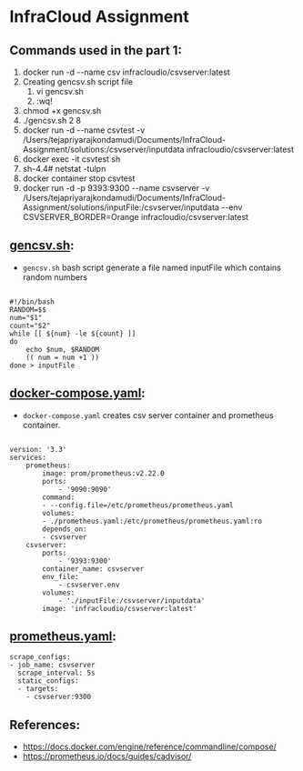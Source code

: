 #                                              InfraCloud Assignment

## Commands used in the part 1:

<ol>
  <li>docker run -d --name csv infracloudio/csvserver:latest</li>
  <li>Creating gencsv.sh script file 
    <ol>
      <li>vi gencsv.sh</li>
      <li>:wq!</li>
    </ol>
  </li>
  <li>chmod +x gencsv.sh </li>
  <li>./gencsv.sh 2 8 </li>
  <li>docker run -d  --name csvtest -v /Users/tejapriyarajkondamudi/Documents/InfraCloud-Assignment/solutions:/csvserver/inputdata  infracloudio/csvserver:latest </li>
  <li>docker exec -it csvtest sh</li>
  <li>sh-4.4# netstat -tulpn</li>
  <li>docker container stop csvtest</li>
  <li>docker run -d -p 9393:9300 --name csvserver -v /Users/tejapriyarajkondamudi/Documents/InfraCloud-Assignment/solutions/inputFile:/csvserver/inputdata --env CSVSERVER_BORDER=Orange infracloudio/csvserver:latest </li>
</ol>

## [gencsv.sh](https://github.com/tejapriyaraj95/InfraCloud-Assignment/blob/main/solutions/gencsv.sh):

- `gencsv.sh` bash script generate a file named inputFile which contains random numbers

```

#!/bin/bash
RANDOM=$$
num="$1"
count="$2"
while [[ ${num} -le ${count} ]]
do
    echo $num, $RANDOM
    (( num = num +1 ))
done > inputFile

```


## [docker-compose.yaml](https://github.com/tejapriyaraj95/InfraCloud-Assignment/blob/main/solutions/docker-compose.yaml):

- `docker-compose.yaml` creates csv server container and prometheus container.

```

version: '3.3'
services:
    prometheus:
        image: prom/prometheus:v2.22.0
        ports:
            - '9090:9090'
        command:
        - --config.file=/etc/prometheus/prometheus.yaml
        volumes:
        - ./prometheus.yaml:/etc/prometheus/prometheus.yaml:ro
        depends_on:
        - csvserver
    csvserver:
        ports:
            - '9393:9300'
        container_name: csvserver
        env_file:
            - csvserver.env
        volumes:
            - './inputFile:/csvserver/inputdata'
        image: 'infracloudio/csvserver:latest'

```

## [prometheus.yaml](https://github.com/tejapriyaraj95/InfraCloud-Assignment/blob/main/solutions/prometheus.yaml):

```
scrape_configs:
- job_name: csvserver
  scrape_interval: 5s
  static_configs:
  - targets:
    - csvserver:9300 

```

## References:
   - https://docs.docker.com/engine/reference/commandline/compose/
   - https://prometheus.io/docs/guides/cadvisor/

